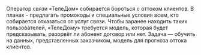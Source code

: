 Оператор связи «ТелеДом» собирается бороться с оттоком клиентов. В планах - предлагать промокоды и специальные условия всем, кто собирается отказаться от услуг связи. 
Чтобы заранее находить таких пользователей, «ТелеДому» требуется модель, которая будет предсказывать, разорвёт ли абонент договор или нет. 
Задача — обучить на данных, представленных заказчиком, модель для прогноза оттока клиентов.
